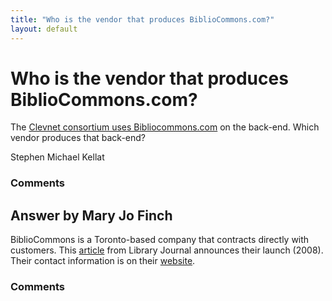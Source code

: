 ```yaml
---
title: "Who is the vendor that produces BiblioCommons.com?"
layout: default
---
```

Who is the vendor that produces BiblioCommons.com?
=====================
The [Clevnet consortium uses
Bibliocommons.com](http://clevnet.bibliocommons.com) on the back-end.
Which vendor produces that back-end?

Stephen Michael Kellat

### Comments ###


Answer by Mary Jo Finch
----------------
BiblioCommons is a Toronto-based company that contracts directly with
customers. This
[article](http://www.libraryjournal.com/article/CA6579748.html) from
Library Journal announces their launch (2008). Their contact information
is on their
[website](http://www.bibliocommons.com/about/contact/general).

### Comments ###

